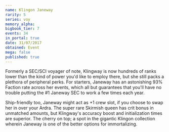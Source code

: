 ```yaml
---
name: Klingon Janeway
rarity: 5
series: voy
memory_alpha:
bigbook_tier: 7
events: 34
in_portal: true
date: 31/07/2017
obtained: Event
mega: false
published: true
---
```


Formerly a SEC/SCI voyager of note, Klingway is now hundreds of ranks lower than the kind of power you'd like to employ there, but she still packs a plethora of peripheral perks. For starters, Janeway has an astonishing 93% Faction rate across her events, which all but guarantees that you'll have no trouble putting the #1 Janeway SEC to work a few times each year.

Ship-friendly too, Janeway might act as +1 crew slot, if you choose to swap her in over your Ardra. The super rare Skirmish queen has crit bonus in unmatched amounts, but Klingway's accuracy boost and initialization times are superior. The cherry on top; a spot in the gigantic Klingon collection wherein Janeway is one of the better options for immortalizing.
